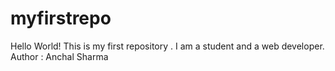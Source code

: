 # myfirstrepo

Hello World! This is my first repository .
I am a student and a web developer.
Author : Anchal Sharma
